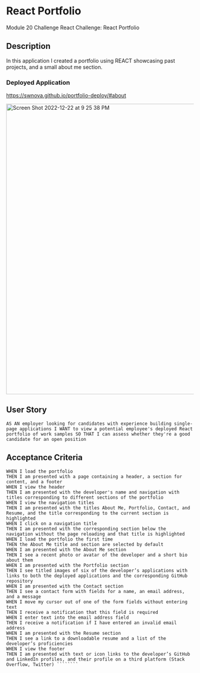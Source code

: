 # React Portfolio
Module 20 Challenge
React Challenge: React Portfolio


## Description 

In this application I created a portfolio using REACT showcasing past projects, and a small about me section.
### Deployed Application
https://swnova.github.io/portfolio-deploy/#about

<img width="779" alt="Screen Shot 2022-12-22 at 9 25 38 PM" src="https://user-images.githubusercontent.com/113868025/209276575-e2b6983d-c130-448f-9cd4-031c93b6ab7b.png">


## User Story
``AS AN employer looking for candidates with experience building single-page applications
I WANT to view a potential employee's deployed React portfolio of work samples
SO THAT I can assess whether they're a good candidate for an open position``

## Acceptance Criteria
```GIVEN a single-page application portfolio for a web developer
WHEN I load the portfolio
THEN I am presented with a page containing a header, a section for content, and a footer
WHEN I view the header
THEN I am presented with the developer's name and navigation with titles corresponding to different sections of the portfolio
WHEN I view the navigation titles
THEN I am presented with the titles About Me, Portfolio, Contact, and Resume, and the title corresponding to the current section is highlighted
WHEN I click on a navigation title
THEN I am presented with the corresponding section below the navigation without the page reloading and that title is highlighted
WHEN I load the portfolio the first time
THEN the About Me title and section are selected by default
WHEN I am presented with the About Me section
THEN I see a recent photo or avatar of the developer and a short bio about them
WHEN I am presented with the Portfolio section
THEN I see titled images of six of the developer’s applications with links to both the deployed applications and the corresponding GitHub repository
WHEN I am presented with the Contact section
THEN I see a contact form with fields for a name, an email address, and a message
WHEN I move my cursor out of one of the form fields without entering text
THEN I receive a notification that this field is required
WHEN I enter text into the email address field
THEN I receive a notification if I have entered an invalid email address
WHEN I am presented with the Resume section
THEN I see a link to a downloadable resume and a list of the developer’s proficiencies
WHEN I view the footer
THEN I am presented with text or icon links to the developer’s GitHub and LinkedIn profiles, and their profile on a third platform (Stack Overflow, Twitter) ````````



